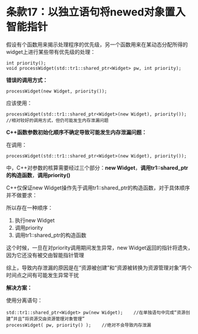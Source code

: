# 条款17：以独立语句将newed对象置入智能指针

假设有个函数用来揭示处理程序的优先级，另一个函数用来在某动态分配所得的widget上进行某些带有优先级的处理：

```
int priority();
void processWidget(std::tr1::shared_ptr<Widget> pw, int priority);
```

**错误的调用方式：**

```
processWidget(new Widget, priority());
```

应该使用：

```
processWidget(std::tr1::shared_ptr<Widget>(new Widget), priority()); //相对较好的调用方式，但仍可能发生内存泄漏问题
```

**C++函数参数初始化顺序不确定导致可能发生内存泄漏问题：**

在调用：

```
processWidget(std::tr1::shared_ptr<Widget>(new Widget), priority());
```
中，C++对参数的核算需要经过三个部分：**new Widget**，**调用tr1::shared_ptr的构造函数**，**调用priority()**

C++仅保证new Widget操作先于调用tr1::shared_ptr的构造函数，对于具体顺序并不做要求：

所以存在一种顺序：

  1. 执行new Widget
  2. 调用priority
  3. 调用tr1::shared_ptr的构造函数
  
这个时候，一旦在对priority调用期间发生异常，new Widget返回的指针将遗失，因为它还没有被交由智能指针管理

综上，导致内存泄漏的原因是在“资源被创建”和“资源被转换为资源管理对象”两个时间点之间有可能发生异常干扰

**解决方案：**

使用分离语句：

```
std::tr1::shared_ptr<Widget> pw(new Widget);    //在单独语句中完成“资源创建”并且“将资源交由资源管理对象管理”
processWidget( pw, priority() );    //绝对不会导致内存泄漏
```
